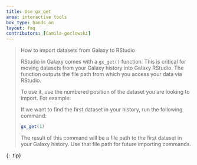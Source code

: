 ```yaml
---
title: Use gx_get
area: interactive tools
box_type: hands_on
layout: faq
contributors: [Camila-goclowski]
---
```


><tip-title>How to import datasets from Galaxy to RStudio</tip-title>
>
> RStudio in Galaxy comes with a `gx_get()` function. This is critical for moving datasets from your Galaxy history into Galaxy RStudio. The function outputs the file path from which you access your data via RStudio.
>
> To use it,  use the numbered position of the dataset you are looking to import. For example:
>
> If we want to find the first dataset in your history, run the following command:
> ```r
> gx_get(1)
> ```
>The result of this command will be a file path to the first dataset in your Galaxy history. Use that file path for future importing commands.
>
{: .tip}
